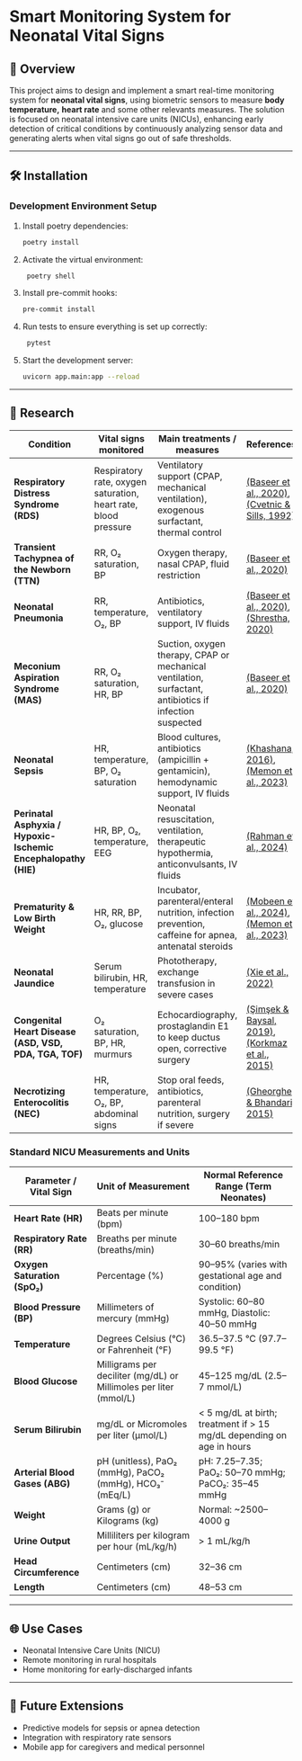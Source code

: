 # Smart Monitoring System for Neonatal Vital Signs

## 📌 Overview

This project aims to design and implement a smart real-time monitoring system for **neonatal vital signs**, using
biometric sensors to measure **body temperature,** **heart rate** and some other relevants measures. The solution is
focused on neonatal intensive care units (NICUs), enhancing early detection of critical conditions by continuously
analyzing sensor data and generating alerts when vital signs go out of safe thresholds.

---

## 🛠️ Installation

### Development Environment Setup

1. Install poetry dependencies:
   ```bash
   poetry install
   ```
2. Activate the virtual environment:
   ```bash
    poetry shell
    ```
3. Install pre-commit hooks:
   ```bash
   pre-commit install
   ```
4. Run tests to ensure everything is set up correctly:
   ```bash
    pytest
    ```
5. Start the development server:
   ```bash
   uvicorn app.main:app --reload
   ```

---

## 📖 Research

| Condition                                                      | Vital signs monitored                                           | Main treatments / measures                                                                              | References                                                                                                                                                                                                                                                                                                                    |
|----------------------------------------------------------------|-----------------------------------------------------------------|---------------------------------------------------------------------------------------------------------|-------------------------------------------------------------------------------------------------------------------------------------------------------------------------------------------------------------------------------------------------------------------------------------------------------------------------------|
| **Respiratory Distress Syndrome (RDS)**                        | Respiratory rate, oxygen saturation, heart rate, blood pressure | Ventilatory support (CPAP, mechanical ventilation), exogenous surfactant, thermal control               | [(Baseer et al., 2020)](https://consensus.app/papers/risk-factors-of-respiratory-diseases-among-neonates-in-baseer-mohamed/c5f857a3c728536d8ede20200580d560), [(Cvetnic & Sills, 1992)](https://consensus.app/papers/8-neonatal-lung-disease-cvetnic-sills/fe270b6c97eb535bb9b28d19d195c64a/)                                 |
| **Transient Tachypnea of the Newborn (TTN)**                   | RR, O₂ saturation, BP                                           | Oxygen therapy, nasal CPAP, fluid restriction                                                           | [(Baseer et al., 2020)](https://consensus.app/papers/risk-factors-of-respiratory-diseases-among-neonates-in-baseer-mohamed/c5f857a3c728536d8ede20200580d560)                                                                                                                                                                  |
| **Neonatal Pneumonia**                                         | RR, temperature, O₂, BP                                         | Antibiotics, ventilatory support, IV fluids                                                             | [(Baseer et al., 2020)](https://consensus.app/papers/risk-factors-of-respiratory-diseases-among-neonates-in-baseer-mohamed/c5f857a3c728536d8ede20200580d560), [(Shrestha, 2020)](https://consensus.app/papers/neonatal-admission-from-emergency-department-shrestha/4f8d1a3ac4b15ce7a97cdde81d5b7fe3/)                        |
| **Meconium Aspiration Syndrome (MAS)**                         | RR, O₂ saturation, HR, BP                                       | Suction, oxygen therapy, CPAP or mechanical ventilation, surfactant, antibiotics if infection suspected | [(Baseer et al., 2020)](https://consensus.app/papers/risk-factors-of-respiratory-diseases-among-neonates-in-baseer-mohamed/c5f857a3c728536d8ede20200580d560)                                                                                                                                                                  |
| **Neonatal Sepsis**                                            | HR, temperature, BP, O₂ saturation                              | Blood cultures, antibiotics (ampicillin + gentamicin), hemodynamic support, IV fluids                   | [(Khashana, 2016)](https://consensus.app/papers/microbes-causing-severe-neonatal-septicemia-in-a-tertiary-khashana/5f3b10bb9d655063a2411d64b63b32ae), [(Memon et al., 2023)](https://consensus.app/papers/outcomes-and-frequency-of-neonatal-diseases-observed-in-memon-kazi/a3f84ca1a3da5eb69f54396d3c2c8f3f/)               |
| **Perinatal Asphyxia / Hypoxic-Ischemic Encephalopathy (HIE)** | HR, BP, O₂, temperature, EEG                                    | Neonatal resuscitation, ventilation, therapeutic hypothermia, anticonvulsants, IV fluids                | [(Rahman et al., 2024)](https://consensus.app/papers/reason-for-admission-and-neonatal-outcome-in-the-neonatal-rahman-begum/835265b75b8b54fab57fb04616f0b141/)                                                                                                                                                                |
| **Prematurity & Low Birth Weight**                             | HR, RR, BP, O₂, glucose                                         | Incubator, parenteral/enteral nutrition, infection prevention, caffeine for apnea, antenatal steroids   | [(Mobeen et al., 2024)](https://consensus.app/papers/spectrum-of-disease-and-outcome-in-neonates-admitted-in-mobeen-ashraf/85e7df579b995a97801c4bf1843766f5), [(Memon et al., 2023)](https://consensus.app/papers/outcomes-and-frequency-of-neonatal-diseases-observed-in-memon-kazi/a3f84ca1a3da5eb69f54396d3c2c8f3f/)       |
| **Neonatal Jaundice**                                          | Serum bilirubin, HR, temperature                                | Phototherapy, exchange transfusion in severe cases                                                      | [(Xie et al., 2022)](https://consensus.app/papers/the-disease-spectrum-and-influencing-factors-of-nicu-in-xie-zhu/52d025ebcbc05b87be547dfdebfe9cf2/)                                                                                                                                                                          |
| **Congenital Heart Disease (ASD, VSD, PDA, TGA, TOF)**         | O₂ saturation, BP, HR, murmurs                                  | Echocardiography, prostaglandin E1 to keep ductus open, corrective surgery                              | [(Şimşek & Baysal, 2019)](https://consensus.app/papers/incidence-and-distribution-of-congenital-heart-disease-in-şimşek-baysal/6e0ffc22f4f85a119f4fbfe51fd98e88), [(Korkmaz et al., 2015)](https://consensus.app/papers/incidence-and-clinical-characteristics-of-congenital-korkmaz-özkan/1e06799d3b895bd6b05260b449bd59dd/) |
| **Necrotizing Enterocolitis (NEC)**                            | HR, temperature, O₂, BP, abdominal signs                        | Stop oral feeds, antibiotics, parenteral nutrition, surgery if severe                                   | [(Gheorghe & Bhandari, 2015)](https://consensus.app/papers/stem-cell-therapy-in-neonatal-diseases-gheorghe-bhandari/ab59785634e657ddaec27feefd3cda47/)                                                                                                                                                                        |

### Standard NICU Measurements and Units
| Parameter / Vital Sign         | Unit of Measurement                                               | Normal Reference Range (Term Neonates)                                |
| ------------------------------ | ----------------------------------------------------------------- | --------------------------------------------------------------------- |
| **Heart Rate (HR)**            | Beats per minute (bpm)                                            | 100–180 bpm                                                           |
| **Respiratory Rate (RR)**      | Breaths per minute (breaths/min)                                  | 30–60 breaths/min                                                     |
| **Oxygen Saturation (SpO₂)**   | Percentage (%)                                                    | 90–95% (varies with gestational age and condition)                    |
| **Blood Pressure (BP)**        | Millimeters of mercury (mmHg)                                     | Systolic: 60–80 mmHg, Diastolic: 40–50 mmHg                           |
| **Temperature**                | Degrees Celsius (°C) or Fahrenheit (°F)                           | 36.5–37.5 °C (97.7–99.5 °F)                                           |
| **Blood Glucose**              | Milligrams per deciliter (mg/dL) or Millimoles per liter (mmol/L) | 45–125 mg/dL (2.5–7 mmol/L)                                           |
| **Serum Bilirubin**            | mg/dL or Micromoles per liter (µmol/L)                            | < 5 mg/dL at birth; treatment if > 15 mg/dL depending on age in hours |
| **Arterial Blood Gases (ABG)** | pH (unitless), PaO₂ (mmHg), PaCO₂ (mmHg), HCO₃⁻ (mEq/L)           | pH: 7.25–7.35; PaO₂: 50–70 mmHg; PaCO₂: 35–45 mmHg                    |
| **Weight**                     | Grams (g) or Kilograms (kg)                                       | Normal: \~2500–4000 g                                                 |
| **Urine Output**               | Milliliters per kilogram per hour (mL/kg/h)                       | > 1 mL/kg/h                                                           |
| **Head Circumference**         | Centimeters (cm)                                                  | 32–36 cm                                                              |
| **Length**                     | Centimeters (cm)                                                  | 48–53 cm                                                              |

---

## 🌐 Use Cases

- Neonatal Intensive Care Units (NICU)
- Remote monitoring in rural hospitals
- Home monitoring for early-discharged infants

---

## 🚀 Future Extensions

- Predictive models for sepsis or apnea detection
- Integration with respiratory rate sensors
- Mobile app for caregivers and medical personnel
